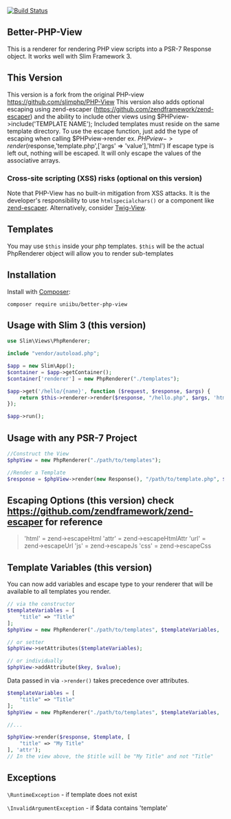 [![Build Status](https://travis-ci.org/geggleto/PHP-View.svg?branch=master)](https://travis-ci.org/geggleto/PHP-View)

## Better-PHP-View

This is a renderer for rendering PHP view scripts into a PSR-7 Response object. It works well with Slim Framework 3.

## This Version

This version is a fork from the original PHP-view https://github.com/slimphp/PHP-View
This version also adds optional escaping using zend-escaper (https://github.com/zendframework/zend-escaper) and the ability to include other views using $PHPview->include('TEMPLATE NAME');
Included templates must reside on the same template directory.
To use the escape function, just add the type of escaping when calling $PHPview->render ex. $PHPview->render($response,'template.php',['args' => 'value'],'html')
If escape type is left out, nothing will be escaped. It will only escape the values of the associative arrays.

### Cross-site scripting (XSS) risks (optional on this version)

Note that PHP-View has no built-in mitigation from XSS attacks. It is the developer's responsibility to use `htmlspecialchars()` or a component like [zend-escaper](https://github.com/zendframework/zend-escaper). Alternatively, consider  [Twig-View](https://github.com/slimphp/Twig-View).



## Templates
You may use `$this` inside your php templates. `$this` will be the actual PhpRenderer object will allow you to render sub-templates

## Installation

Install with [Composer](http://getcomposer.org):

    composer require uniibu/better-php-view


## Usage with Slim 3 (this version)

```php
use Slim\Views\PhpRenderer;

include "vendor/autoload.php";

$app = new Slim\App();
$container = $app->getContainer();
$container['renderer'] = new PhpRenderer("./templates");

$app->get('/hello/{name}', function ($request, $response, $args) {
    return $this->renderer->render($response, "/hello.php", $args, 'html');
});

$app->run();
```

## Usage with any PSR-7 Project
```php
//Construct the View
$phpView = new PhpRenderer("./path/to/templates");

//Render a Template
$response = $phpView->render(new Response(), "/path/to/template.php", $yourData, 'html');
```
## Escaping Options (this version) check https://github.com/zendframework/zend-escaper for reference

> 'html' = zend->escapeHtml
> 'attr' = zend->escapeHtmlAttr
> 'url' = zend->escapeUrl
> 'js' = zend->escapeJs
> 'css' = zend->escapeCss

## Template Variables (this version)

You can now add variables and escape type to your renderer that will be available to all templates you render.

```php
// via the constructor
$templateVariables = [
    "title" => "Title"
];
$phpView = new PhpRenderer("./path/to/templates", $templateVariables, 'html');

// or setter
$phpView->setAttributes($templateVariables);

// or individually
$phpView->addAttribute($key, $value);
```

Data passed in via `->render()` takes precedence over attributes.
```php
$templateVariables = [
    "title" => "Title"
];
$phpView = new PhpRenderer("./path/to/templates", $templateVariables, 'js');

//...

$phpView->render($response, $template, [
    "title" => "My Title"
], 'attr');
// In the view above, the $title will be "My Title" and not "Title"
```

## Exceptions
`\RuntimeException` - if template does not exist

`\InvalidArgumentException` - if $data contains 'template'
